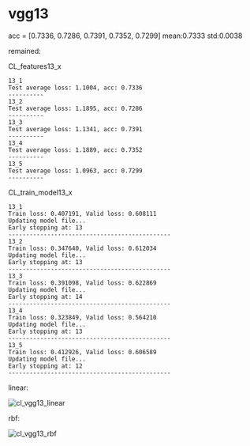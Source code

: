 # vgg13
acc = [0.7336, 0.7286, 0.7391, 0.7352, 0.7299] mean:0.7333 std:0.0038

remained:

CL_features13_x
```
13_1
Test average loss: 1.1004, acc: 0.7336
----------
13_2
Test average loss: 1.1895, acc: 0.7286
----------
13_3
Test average loss: 1.1341, acc: 0.7391
----------
13_4
Test average loss: 1.1889, acc: 0.7352
----------
13_5
Test average loss: 1.0963, acc: 0.7299
----------
```

CL_train_model13_x
```
13_1
Train loss: 0.407191, Valid loss: 0.608111
Updating model file...
Early stopping at: 13
----------------------------------------------
13_2
Train loss: 0.347640, Valid loss: 0.612034
Updating model file...
Early stopping at: 13
----------------------------------------------
13_3
Train loss: 0.391098, Valid loss: 0.622869
Updating model file...
Early stopping at: 14
----------------------------------------------
13_4
Train loss: 0.323849, Valid loss: 0.564210
Updating model file...
Early stopping at: 13
----------------------------------------------
13_5
Train loss: 0.412926, Valid loss: 0.606589
Updating model file...
Early stopping at: 12
----------------------------------------------
```

linear:

![cl_vgg13_linear](cl_vgg13_linear.png)

rbf:

![cl_vgg13_rbf](cl_vgg13_rbf.png)
